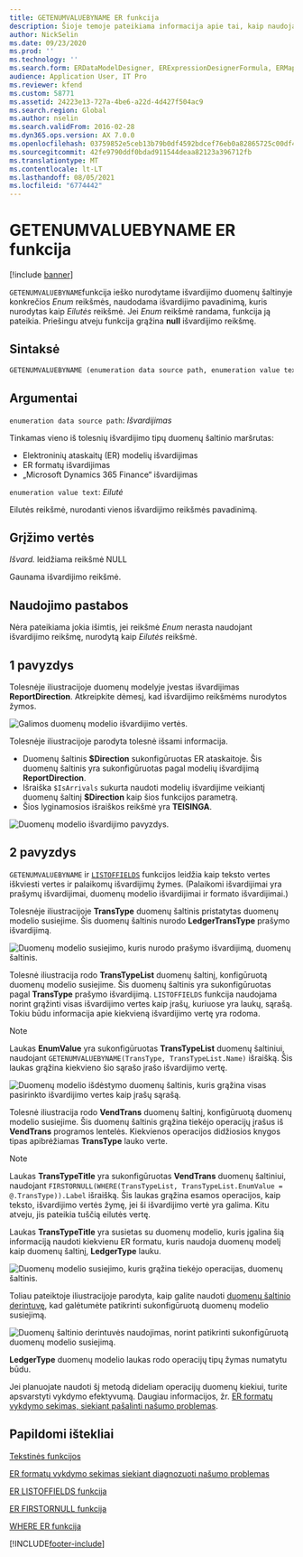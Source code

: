 ```yaml
---
title: GETENUMVALUEBYNAME ER funkcija
description: Šioje temoje pateikiama informacija apie tai, kaip naudojama GETENUMVALUEBYNAME elektroninių ataskaitų (ER) funkcija.
author: NickSelin
ms.date: 09/23/2020
ms.prod: ''
ms.technology: ''
ms.search.form: ERDataModelDesigner, ERExpressionDesignerFormula, ERMappedFormatDesigner, ERModelMappingDesigner
audience: Application User, IT Pro
ms.reviewer: kfend
ms.custom: 58771
ms.assetid: 24223e13-727a-4be6-a22d-4d427f504ac9
ms.search.region: Global
ms.author: nselin
ms.search.validFrom: 2016-02-28
ms.dyn365.ops.version: AX 7.0.0
ms.openlocfilehash: 03759852e5ceb13b79b0df4592bdcef76eb0a82865725c00df40b9cc5f786240
ms.sourcegitcommit: 42fe9790ddf0bdad911544deaa82123a396712fb
ms.translationtype: MT
ms.contentlocale: lt-LT
ms.lasthandoff: 08/05/2021
ms.locfileid: "6774442"
---
```

# <a name="getenumvaluebyname-er-function"></a>GETENUMVALUEBYNAME ER funkcija

[!include [banner](../includes/banner.md)]

`GETENUMVALUEBYNAME`funkcija ieško nurodytame išvardijimo duomenų šaltinyje konkrečios *Enum* reikšmės, naudodama išvardijimo pavadinimą, kuris nurodytas kaip *Eilutės* reikšmė. Jei *Enum* reikšmė randama, funkcija ją pateikia. Priešingu atveju funkcija grąžina **null** išvardijimo reikšmę.

## <a name="syntax"></a>Sintaksė

```vb
GETENUMVALUEBYNAME (enumeration data source path, enumeration value text)
```

## <a name="arguments"></a>Argumentai

`enumeration data source path`: *Išvardijimas*

Tinkamas vieno iš tolesnių išvardijimo tipų duomenų šaltinio maršrutas:

- Elektroninių ataskaitų (ER) modelių išvardijimas
- ER formatų išvardijimas
- „Microsoft Dynamics 365 Finance“ išvardijimas

`enumeration value text`: *Eilutė*

Eilutės reikšmė, nurodanti vienos išvardijimo reikšmės pavadinimą.

## <a name="return-values"></a>Grįžimo vertės

*Išvard.* leidžiama reikšmė NULL

Gaunama išvardijimo reikšmė.

## <a name="usage-notes"></a>Naudojimo pastabos

Nėra pateikiama jokia išimtis, jei reikšmė *Enum* nerasta naudojant išvardijimo reikšmę, nurodytą kaip *Eilutės* reikšmė.

## <a name="example-1"></a>1 pavyzdys

Tolesnėje iliustracijoje duomenų modelyje įvestas išvardijimas **ReportDirection**. Atkreipkite dėmesį, kad išvardijimo reikšmėms nurodytos žymos.

![Galimos duomenų modelio išvardijimo vertės.](./media/ER-data-model-enumeration-values.PNG)

Tolesnėje iliustracijoje parodyta tolesnė išsami informacija.

- Duomenų šaltinis **$Direction** sukonfigūruotas ER ataskaitoje. Šis duomenų šaltinis yra sukonfigūruotas pagal modelių išvardijimą **ReportDirection**.
- Išraiška `$IsArrivals` sukurta naudoti modelių išvardijime veikiantį duomenų šaltinį **$Direction** kaip šios funkcijos parametrą.
- Šios lyginamosios išraiškos reikšmė yra **TEISINGA**.

![Duomenų modelio išvardijimo pavyzdys.](./media/ER-data-model-enumeration-usage.PNG)

## <a name="example-2"></a>2 pavyzdys

`GETENUMVALUEBYNAME` ir [`LISTOFFIELDS`](er-functions-list-listoffields.md) funkcijos leidžia kaip teksto vertes iškviesti vertes ir palaikomų išvardijimų žymes. (Palaikomi išvardijimai yra prašymų išvardijimai, duomenų modelio išvardijimai ir formato išvardijimai.)

Tolesnėje iliustracijoje **TransType** duomenų šaltinis pristatytas duomenų modelio susiejime. Šis duomenų šaltinis nurodo **LedgerTransType** prašymo išvardijimą.

![Duomenų modelio susiejimo, kuris nurodo prašymo išvardijimą, duomenų šaltinis.](./media/er-functions-text-getenumvaluebyname-example2-1.png)

Tolesnė iliustracija rodo **TransTypeList** duomenų šaltinį, konfigūruotą duomenų modelio susiejime. Šis duomenų šaltinis yra sukonfigūruotas pagal **TransType** prašymo išvardijimą. `LISTOFFIELDS` funkcija naudojama norint grąžinti visas išvardijimo vertes kaip įrašų, kuriuose yra laukų, sąrašą. Tokiu būdu informacija apie kiekvieną išvardijimo vertę yra rodoma.

> [!NOTE]
> Laukas **EnumValue** yra sukonfigūruotas **TransTypeList** duomenų šaltiniui, naudojant `GETENUMVALUEBYNAME(TransType, TransTypeList.Name)` išraišką. Šis laukas grąžina kiekvieno šio sąrašo įrašo išvardijimo vertę.

![Duomenų modelio išdėstymo duomenų šaltinis, kuris grąžina visas pasirinkto išvardijimo vertes kaip įrašų sąrašą.](./media/er-functions-text-getenumvaluebyname-example2-2.png)

Tolesnė iliustracija rodo **VendTrans** duomenų šaltinį, konfigūruotą duomenų modelio susiejime. Šis duomenų šaltinis grąžina tiekėjo operacijų įrašus iš **VendTrans** programos lentelės. Kiekvienos operacijos didžiosios knygos tipas apibrėžiamas **TransType** lauko verte.

> [!NOTE]
> Laukas **TransTypeTitle** yra sukonfigūruotas **VendTrans** duomenų šaltiniui, naudojant `FIRSTORNULL(WHERE(TransTypeList, TransTypeList.EnumValue = @.TransType)).Label` išraišką. Šis laukas grąžina esamos operacijos, kaip teksto, išvardijimo vertės žymę, jei ši išvardijimo vertė yra galima. Kitu atveju, jis pateikia tuščią eilutės vertę.
>
> Laukas **TransTypeTitle** yra susietas su duomenų modelio, kuris įgalina šią informaciją naudoti kiekvienu ER formatu, kuris naudoja duomenų modelį kaip duomenų šaltinį, **LedgerType** lauku.

![Duomenų modelio susiejimo, kuris grąžina tiekėjo operacijas, duomenų šaltinis.](./media/er-functions-text-getenumvaluebyname-example2-3.png)

Toliau pateiktoje iliustracijoje parodyta, kaip galite naudoti [duomenų šaltinio derintuvę](er-debug-data-sources.md), kad galėtumėte patikrinti sukonfigūruotą duomenų modelio susiejimą.

![Duomenų šaltinio derintuvės naudojimas, norint patikrinti sukonfigūruotą duomenų modelio susiejimą.](./media/er-functions-text-getenumvaluebyname-example2-4.gif)

**LedgerType** duomenų modelio laukas rodo operacijų tipų žymas numatytu būdu.

Jei planuojate naudoti šį metodą dideliam operacijų duomenų kiekiui, turite apsvarstyti vykdymo efektyvumą. Daugiau informacijos, žr. [ER formatų vykdymo sekimas, siekiant pašalinti našumo problemas](trace-execution-er-troubleshoot-perf.md).

## <a name="additional-resources"></a>Papildomi ištekliai

[Tekstinės funkcijos](er-functions-category-text.md)

[ER formatų vykdymo sekimas siekiant diagnozuoti našumo problemas](trace-execution-er-troubleshoot-perf.md)

[ER LISTOFFIELDS funkcija](er-functions-list-listoffields.md)

[ER FIRSTORNULL funkcija](er-functions-list-firstornull.md)

[WHERE ER funkcija](er-functions-list-where.md)


[!INCLUDE[footer-include](../../../includes/footer-banner.md)]